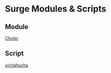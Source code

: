 # Surge Modules & Scripts



## Module 

[Choler](https://github.com/Choler/Surge)





## Script

[yichahucha](https://github.com/yichahucha/surge)
